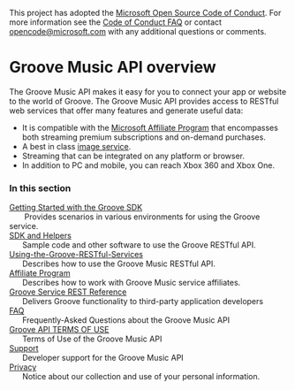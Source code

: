 This project has adopted the [Microsoft Open Source Code of Conduct](https://opensource.microsoft.com/codeofconduct/). For more information see the [Code of Conduct FAQ](https://opensource.microsoft.com/codeofconduct/faq/) or contact [opencode@microsoft.com](mailto:opencode@microsoft.com) with any additional questions or comments.

# Groove Music API overview
The Groove Music API makes it easy for you to connect your app or website to the world of Groove. The Groove Music API provides access to RESTful web services that offer many features and generate useful data:

+ It is compatible with the [Microsoft Affiliate Program](http://www.microsoftaffiliates.com/) that encompasses both streaming premium subscriptions and on-demand purchases.  
+ A best in class [image service](Using-the-Groove-RESTful-Services/Image-Service.md).
+ Streaming that can be integrated on any platform or browser.
+ In addition to PC and mobile, you can reach Xbox 360 and Xbox One.

### In this section
[Getting Started with the Groove SDK](Getting-Started.md)    
&nbsp;&nbsp;&nbsp;&nbsp;&nbsp;&nbsp; Provides scenarios in various environments for using the Groove service.    
[SDK and Helpers](SdK-and-Helpers/sdk-list.md)  
&nbsp;&nbsp;&nbsp;&nbsp;&nbsp;&nbsp;Sample code and other software to use the Groove RESTful API.    
[Using-the-Groove-RESTful-Services](Using-the-Groove-RESTful-Services/overview.md)  
&nbsp;&nbsp;&nbsp;&nbsp;&nbsp;&nbsp;Describes how to use the Groove Music RESTful API.    
[Affiliate Program](http://www.microsoftaffiliates.com/)  
&nbsp;&nbsp;&nbsp;&nbsp;&nbsp;&nbsp;Describes how to work with Groove Music service affiliates.    
[Groove Service REST Reference](Groove-service-REST-Reference/overview.md)  
&nbsp;&nbsp;&nbsp;&nbsp;&nbsp;&nbsp;Delivers Groove functionality to third-party application developers    
[FAQ](FAQ.yml)  
&nbsp;&nbsp;&nbsp;&nbsp;&nbsp;&nbsp;Frequently-Asked Questions about the Groove Music API    
[Groove API TERMS OF USE](Groove-API-Terms-of-Use.md)  
&nbsp;&nbsp;&nbsp;&nbsp;&nbsp;&nbsp;Terms of Use of the Groove Music API    
[Support](Support.md)  
&nbsp;&nbsp;&nbsp;&nbsp;&nbsp;&nbsp;Developer support for the Groove Music API    
[Privacy](Privacy.md)  
&nbsp;&nbsp;&nbsp;&nbsp;&nbsp;&nbsp;Notice about our collection and use of your personal information.
